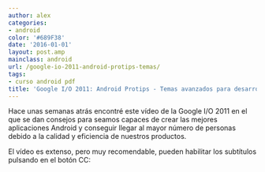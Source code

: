 ```yaml
---
author: alex
categories:
- android
color: '#689F38'
date: '2016-01-01'
layout: post.amp
mainclass: android
url: /google-io-2011-android-protips-temas/
tags:
- curso android pdf
title: 'Google I/O 2011: Android Protips - Temas avanzados para desarrolladores expertos'
---
```


<div class="separator" >

</div>

Hace unas semanas atrás encontré este vídeo de la Google I/O 2011 en el que se dan consejos para seamos capaces de crear las mejores aplicaciones Android y conseguir llegar al mayor número de personas debido a la calidad y eficiencia de nuestros productos.

El vídeo es extenso, pero muy recomendable, pueden habilitar los subtítulos pulsando en el botón CC:


<!--more--><!--ad-->
<p >
</p>

